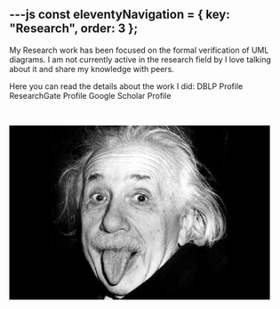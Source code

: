 ---js
const eleventyNavigation = {
	key: "Research",
	order: 3
};
---
My Research work has been focused on the formal verification of UML diagrams. I am not currently active in the research field by I love talking about it and share my knowledge with peers.

Here you can read the details about the work I did: DBLP Profile ResearchGate Profile Google Scholar Profile

 

![image1](images/image1.jpg)
